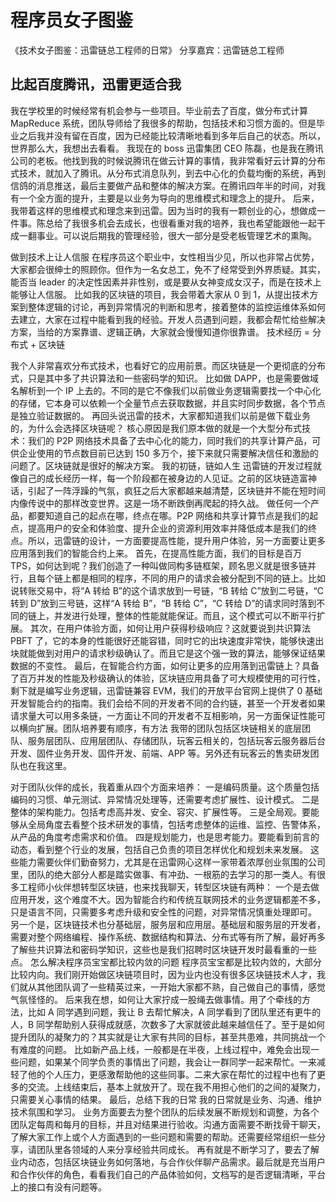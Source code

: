 # 程序员女子图鉴

《技术女子图鉴：迅雷链总工程师的日常》
分享嘉宾：迅雷链总工程师

## 比起百度腾讯，迅雷更适合我

我在学校里的时候经常有机会参与一些项目。毕业前去了百度，做分布式计算 MapReduce 系统，团队导师给了我很多的帮助，包括技术和习惯方面的。但是毕业之后我并没有留在百度，因为已经能比较清晰地看到多年后自己的状态。所以，世界那么大，我想出去看看。
我现在的 boss 迅雷集团 CEO 陈磊，也是我在腾讯公司的老板。他找到我的时候说腾讯在做云计算的事情，我非常看好云计算的分布式技术，就加入了腾讯。从分布式消息队列，到去中心化的负载均衡的系统，再到信鸽的消息推送，最后主要做产品和整体的解决方案。在腾讯四年半的时间，对我有一个全方面的提升，主要是以业务为导向的思维模式和理念上的提升。
后来，我带着这样的思维模式和理念来到迅雷。因为当时的我有一颗创业的心，想做成一件事。陈总给了我很多机会去成长，也很看重对我的培养，我也希望能跟他一起干成一翻事业。可以说后期我的管理经验，很大一部分是受老板管理艺术的熏陶。

做到技术上让人信服
在程序员这个职业中，女性相当少见，所以也非常占优势，大家都会很绅士的照顾你。但作为一名女总工，免不了经常受到外界质疑。其实，能否当 leader 的决定性因素并非性别，或是要从女神变成女汉子，而是在技术上能够让人信服。
比如我的区块链的项目，我会带着大家从 0 到 1，从提出技术方案到整体逻辑的讨论，再到异常情况的判断和思考，接着整体的监控运维体系如何去建立，大家在过程中能看到我的经验。开发人员遇到问题，我都会帮忙给些解决方案，当给的方案靠谱、逻辑正确，大家就会慢慢知道你很靠谱。
技术经历 = 分布式 + 区块链

我个人非常喜欢分布式技术，也看好它的应用前景。而区块链是一个更彻底的分布式，只是其中多了共识算法和一些密码学的知识。
比如做 DAPP，也是需要做域名解析到一个 IP 上去的。不同的是它不像我们以前做业务逻辑需要找一个中心化的存储，它本身可以依赖一个全量节点去获取数据，并且实时同步数据，各个节点是独立验证数据的。
再回头说迅雷的技术，大家都知道我们以前是做下载业务的，为什么会选择区块链呢？ 核心原因是我们原本做的就是一个大型分布式技术：我们的 P2P 网络技术具备了去中心化的能力，同时我们的共享计算产品，可供企业使用的节点数目前已达到 150 多万个，接下来就只需要解决信任和激励的问题了。区块链就是很好的解决方案。
我的初链，链如人生
迅雷链的开发过程就像自己的成长经历一样，每一个阶段都在被身边的人见证。之前的区块链造富神话，引起了一阵浮躁的气氛，疯狂之后大家都越来越清楚，区块链并不能在短时间内像传说中的那样改变世界。这是一场不断跌倒再爬起的持久战。
做任何一个产品，都要知道自己的起点在哪，终点在哪。P2P 网络和共享计算节点是我们的起点，提高用户的安全和体验度、提升企业的资源利用效率并降低成本是我们的终点。所以，迅雷链的设计，一方面要提高性能，提升用户体验，另一方面要让更多应用落到我们的智能合约上来。
首先，在提高性能方面，我们的目标是百万 TPS，如何达到呢？我们创造了一种叫做同构多链框架，顾名思义就是很多链并行，且每个链上都是相同的程序，不同的用户的请求会被分配到不同的链上。比如说转账交易中，将“A 转给 B”的这个请求放到一号链，“B 转给 C”放到二号链，“C 转到 D”放到三号链，这样“A 转给 B”，“B 转给 C”，“C 转给 D”的请求同时落到不同的链上，并发进行处理，整体的性能就能保证。而且，这个模式可以不断平行扩展。
其次，在用户体验方面，如何让用户获得秒级响应？这就要说到共识算法 PBFT 了，它的本身的性能很好还能容错，同时它的出块速度非常快，能够快速出块就能做到对用户的请求秒级确认了。而且它是这个强一致的算法，能够保证结果数据的不变性。
最后，在智能合约方面，如何让更多的应用落到迅雷链上？具备了百万并发的性能及秒级确认的体验，区块链应用具备了可大规模使用的可行性，剩下就是编写业务逻辑，迅雷链兼容 EVM，我们的开放平台官网上提供了 0 基础开发智能合约的指南。我们会给不同的开发者不同的合约链，甚至一个开发者如果请求量大可以用多条链，一方面让不同的开发者不互相影响，另一方面保证性能可以横向扩展。团队培养要有顺序，有方法
我带的团队包括区块链相关的底层团队、服务层团队、应用层团队、存储团队，玩客云相关的，包括玩客云服务器后台开发、固件业务开发、固件开发、前端、APP 等。另外还有玩客云的售卖研发团队也在我这里。

对于团队伙伴的成长，我着重从四个方面来培养：
一是编码质量。这个质量包括编码的习惯、单元测试、异常情况处理等，还需要考虑扩展性、设计模式。
二是整体的架构能力。包括考虑高并发、安全、容灾、扩展性等。
三是全局观。要能够从全局角度去看整个技术研发的事情，包括考虑整体的运维、监控、告警体系，从产品的角度考虑需求和价值。
四是规划能力，也是思考能力。要能看到前言的动态，看到整个行业的发展，包括自己负责的项目怎样优化和规划未来发展。
这些能力需要伙伴们勤奋努力，尤其是在迅雷网心这样一家带着浓厚创业氛围的公司里，团队的绝大部分人都是踏实做事、有冲劲、一根筋的去学习的那一类人。有很多工程师小伙伴想转型区块链，也来找我聊天，转型区块链有两种：
一个是去做应用开发，这个难度不大。因为智能合约和传统互联网技术的业务逻辑都差不多，只是语言不同，只需要多考虑升级和安全性的问题，对异常情况慎重处理即可。
另一个是，区块链技术也分基础层，服务层和应用层。基础层和服务层的开发者，需要对整个网络编程、操作系统、数据结构和算法、分布式等有所了解，最好再多了解些共识算法和密码学知识，这些也是我们招聘时区块链开发时最看重的一些点。
怎么解决程序员宝宝都比较内敛的问题
程序员宝宝都是比较内敛的，大部分比较内向。我们刚开始做区块链项目时，因为业内也没有很多区块链技术人才，我们就从其他团队调了一些精英过来，一开始大家都不熟，自己做自己的事情，感觉气氛怪怪的。
后来我在想，如何让大家拧成一股绳去做事情。用了个牵线的方法，比如 A 同学遇到问题，我让 B 去帮忙解决，A 同学看到了团队里还有更牛的人，B 同学帮助别人获得成就感，次数多了大家就彼此越来越信任了。至于是如何提升团队的凝聚力的？其实就是让大家有共同的目标，甚至共患难，共同挑战一个有难度的问题。
比如新产品上线，一般都是在半夜，上线过程中，难免会出现一些问题，如果某个同学负责的事情出了问题，我会让一群同学一起来帮忙。一来减轻了他的个人压力，更感激帮助他的这些同事。二来大家在帮忙的过程中也有了更多的交流。上线结束后，基本上就放开了。现在我不用担心他们的之间的凝聚力，只需要关心事情的结果。
最后，总结下我的日常
我的日常就是业务、沟通、维护技术氛围和学习。
业务方面要去为整个团队的后续发展不断规划和调整，为各个团队定每周和每月的目标，并且对结果进行验收。沟通方面需要不断找骨干聊天，了解大家工作上或个人方面遇到的一些问题和需要的帮助。还需要经常组织一些分享，请团队里各领域的人来分享经验共同成长。
再有就是不断学习了，要去了解业内动态，包括区块链业务如何落地，与合作伙伴聊产品需求。最后就是充当用户和合作伙伴的角色，看看我们自己的产品体验如何，文档写的是否逻辑清晰，平台上的接口有没有问题等。